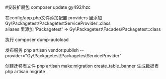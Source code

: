 #安装扩展包 
composer update gy492/hzc

在config/app.php文件添加配置
providers 里添加
Gy\Packagetest\PackagetestServiceProvider::class  
aliases 里添加
'Packagetest' => Gy\Packagetest\Facades\Packagetest::class 

执行 composer dump-autoload 

发布服务
php artisan vendor:publish --provider="Gy\Packagetest\PackagetestServiceProvider" 


创建迁移表文件
php artisan make:migration create_table_banner
生成数据表
php artisan migrate